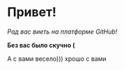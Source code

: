 # Привет!

*Рад вас виеть на платформе GitHub!*

__Без вас было скучно (__

А с вами весело)))
хрошо с вами

